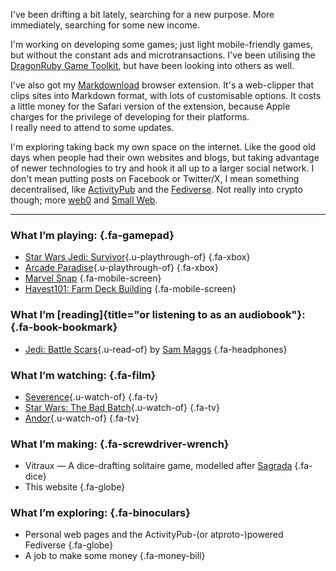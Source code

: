 I've been drifting a bit lately, searching for a new purpose.
More immediately, searching for some new income.

I'm working on developing some games; just light mobile-friendly games,
but without the constant ads and microtransactions. I've been utilising the
[DragonRuby Game Toolkit](https://dragonruby.org/toolkit/game), but have been
looking into others as well.

I've also got my [Markdownload](https://github.com/deathau/markdownload) browser
extension. It's a web-clipper that clips sites into Markdown format, with lots of
customisable options. It costs a little money for the Safari version of the extension,
because Apple charges for the privilege of developing for their platforms.  
I really need to attend to some updates.

I'm exploring taking back my own space on the internet.
Like the good old days when people had their own websites and blogs, but taking
advantage of newer technologies to try and hook it all up to a larger social network.
I don't mean putting posts on Facebook or Twitter/X, I mean something decentralised,
like [ActivityPub](https://activitypub.rocks) and the
[Fediverse](https://fediverse.party). Not really into crypto though; more
[web0](https://web0.small-web.org/) and
[Small Web](https://ar.al/2020/08/07/what-is-the-small-web/).

---

### What I’m playing: {.fa-gamepad}
- [Star Wars Jedi: Survivor](https://www.igdb.com/g/4b7o){.u-playthrough-of} {.fa-xbox}
- [Arcade Paradise](https://www.igdb.com/g/344n){.u-playthrough-of} {.fa-xbox}
- [Marvel Snap](https://www.igdb.com/g/4c2v) {.fa-mobile-screen}
- [Havest101: Farm Deck Building](https://play.google.com/store/apps/details/Harvest101_Farming_Card_Game?id=com.banjihagames.farmstone) {.fa-mobile-screen}

### What I’m [reading]{title="or listening to as an audiobook"}: {.fa-book-bookmark}
- [Jedi: Battle Scars](https://openlibrary.org/works/OL28799340W){.u-read-of} by [Sam Maggs](https://openlibrary.org/authors/OL7541563A) {.fa-headphones}

### What I’m watching: {.fa-film}
- [Severence](https://www.imdb.com/title/tt11280740/){.u-watch-of} {.fa-tv}
- [Star Wars: The Bad Batch](https://www.imdb.com/title/tt12708542/){.u-watch-of} {.fa-tv}
- [Andor](https://www.imdb.com/title/tt9253284/){.u-watch-of} {.fa-tv}

### What I’m making: {.fa-screwdriver-wrench}
- Vitraux — A dice-drafting solitaire game, modelled after [Sagrada](https://boardgamegeek.com/boardgame/199561/sagrada) {.fa-dice}
- This website {.fa-globe}

### What I’m exploring: {.fa-binoculars}
- Personal web pages and the ActivityPub-(or atproto-)powered Fediverse {.fa-globe}
- A job to make some money {.fa-money-bill}

